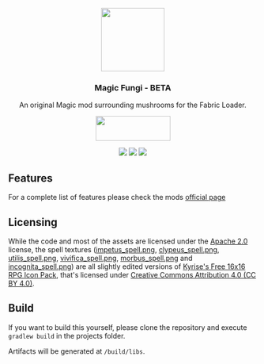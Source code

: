 <p align="center"><img src="https://imgur.com/zsvM1GE.png" width="128" height="128"></p>
<h3 align="center">Magic Fungi - BETA</h3>
<p align="center">An original Magic mod surrounding mushrooms for the Fabric Loader.</p>
<p align="center">
  <a title="Fabric API" href="https://github.com/FabricMC/fabric">
    <img src="https://i.imgur.com/Ol1Tcf8.png" width="151" height="50" />
  </a>

</p>
<p align="center">
  <a href="https://opensource.org/licenses/Apache-2.0"><img src="https://shields.io/badge/license-Apache%202-brightgreen.svg"></a>
    <a href="https://www.curseforge.com/minecraft/mc-mods/kibe"><img src="http://cf.way2muchnoise.eu/versions/magic-fungi_latest.svg"></a>
  <a href="https://www.curseforge.com/minecraft/mc-mods/kibe"><img src="http://cf.way2muchnoise.eu/magic-fungi.svg"></a>
</p>

## Features
For a complete list of features please check the mods [official page](https://www.curseforge.com/minecraft/mc-mods/magic-fungi)

## Licensing
While the code and most of the assets are licensed under the [Apache 2.0](https://github.com/Luligabi1/MagicFungi/blob/master/LICENSE) license, the spell textures ([impetus_spell.png](https://github.com/Luligabi1/MagicFungi/blob/master/src/main/resources/assets/magicfungi/textures/item/impetus_spell.png), [clypeus_spell.png](https://github.com/Luligabi1/MagicFungi/blob/master/src/main/resources/assets/magicfungi/textures/item/clypeus_spell.png), [utilis_spell.png](https://github.com/Luligabi1/MagicFungi/blob/master/src/main/resources/assets/magicfungi/textures/item/utilis_spell.png), [vivifica_spell.png](https://github.com/Luligabi1/MagicFungi/blob/master/src/main/resources/assets/magicfungi/textures/item/vivifica_spell.png), [morbus_spell.png](https://github.com/Luligabi1/MagicFungi/blob/master/src/main/resources/assets/magicfungi/textures/item/morbus_spell.png) and [incognita_spell.png](https://github.com/Luligabi1/MagicFungi/blob/master/src/main/resources/assets/magicfungi/textures/item/incognita_spell.png)) are all slightly edited versions of [Kyrise's Free 16x16 RPG Icon Pack](https://kyrise.itch.io/kyrises-free-16x16-rpg-icon-pack), that's licensed under [Creative Commons Attribution 4.0 (CC BY 4.0)](https://creativecommons.org/licenses/by/4.0/).

## Build
If you want to build this yourself, please clone the repository and execute `gradlew build` in the projects folder. 

Artifacts will be generated at `/build/libs`.


